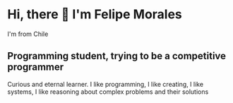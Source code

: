 # Hi, there 👋 I'm Felipe Morales 

I'm from Chile

## Programming student, trying to be a competitive programmer

Curious and eternal learner.
I like programming,
I like creating,
I like systems, I like reasoning about complex problems
and their solutions

